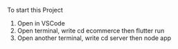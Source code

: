 To start this Project

1. Open in VSCode
2. Open terminal, write cd ecommerce then flutter run
3. Open another terminal, write cd server then node app
   

